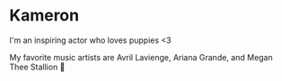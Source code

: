 # Kameron
I'm an inspiring actor who loves puppies <3

My favorite music artists are Avril Lavienge, Ariana Grande, and Megan Thee Stallion
🥹
